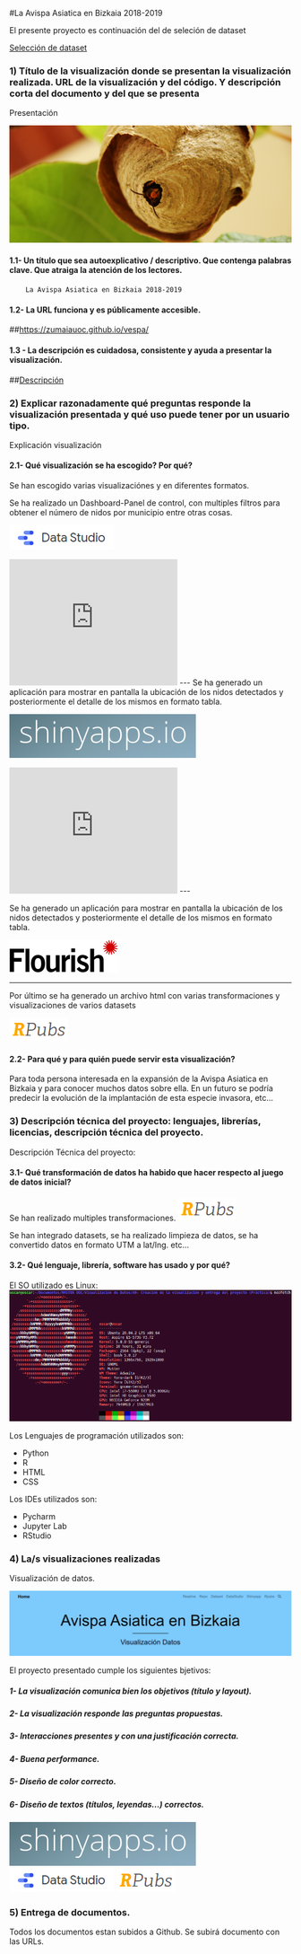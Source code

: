 #La Avispa Asiatica en Bizkaia 2018-2019


El presente proyecto es continuación del de seleción de dataset

[Selección de dataset](https://rpubs.com/zumaia/seleccion_de_datos)


### 1) Título de la visualización donde se presentan la visualización realizada. URL de la visualización y del código. Y descripción corta del documento y del que se presenta
Presentación


![](Vespa/www/banner_vespas.jpg)



#### 1.1- Un título que sea autoexplicativo / descriptivo. Que contenga palabras clave. Que atraiga la atención de los lectores.

        La Avispa Asiatica en Bizkaia 2018-2019

#### 1.2- La URL funciona y es públicamente accesible.

##https://zumaiauoc.github.io/vespa/


#### 1.3 - La descripción es cuidadosa, consistente y ayuda a presentar la visualización.

##[Descripción](https://github.com/zumaiaUOC/vespa/blob/main/index.md)

### 2) Explicar razonadamente qué preguntas responde la visualización presentada y qué uso puede tener por un usuario tipo.
Explicación visualización 

#### 2.1- Qué visualización se ha escogido? Por qué?

Se han escogido varias visualizaciónes y en diferentes formatos.


Se ha realizado un Dashboard-Panel de control, con multiples filtros para obtener el número de nidos por municipio entre otras cosas.

[![shinyapp](img/datastudio.png)](https://datastudio.google.com/u/0/reporting/05d2c7c4-58b6-448e-86f7-2829b7326f10/page/RbGNC?s=uzZi6wVBX-8)

<iframe width="300" height="225" src="https://datastudio.google.com/embed/reporting/05d2c7c4-58b6-448e-86f7-2829b7326f10/page/RbGNC" frameborder="0" style="border:0" allowfullscreen></iframe>
---
Se ha generado un aplicación para mostrar en pantalla la ubicación de los nidos detectados y posteriormente el detalle de los mismos en formato tabla.

[![shinyapp](img/shinyapp.png)](https://oscar-rojo-martin.shinyapps.io/Vespa/)

<iframe width="300" height="225" frameborder="no" src="https://oscar-rojo-martin.shinyapps.io/Vespa/"> </iframe>
---

Se ha generado un aplicación para mostrar en pantalla la ubicación de los nidos detectados y posteriormente el detalle de los mismos en formato tabla.  

[![flourish](img/flourish.png)](https://public.flourish.studio/story/883987/)  

<div class="flourish-embed" data-src="story/883987"><script src="https://public.flourish.studio/resources/embed.js"></script></div>

---
Por último se ha generado un archivo html con varias transformaciones y visualizaciones de varios datasets

[![shinyapp](img/rpubs.png)](https://rpubs.com/zumaia/vespa)

#### 2.2- Para qué y para quién puede servir esta visualización?

Para toda persona interesada en la expansión de la Avispa Asiatica en Bizkaia y para conocer muchos datos sobre ella.
En un futuro se podría predecir la evolución de la implantación de esta especie invasora, etc...

### 3) Descripción técnica del proyecto: lenguajes, librerías, licencias, descripción técnica del proyecto.
Descripción Técnica del proyecto:

#### 3.1- Qué transformación de datos ha habido que  hacer respecto al juego de datos inicial?
Se han realizado multiples transformaciones. 
[![shinyapp](img/rpubs.png)](https://rpubs.com/zumaia/vespa)

Se han integrado datasets, se ha realizado limpieza de datos, se ha convertido datos en formato UTM a lat/lng. etc...

#### 3.2- Qué lenguaje, librería, software has usado y por qué?

El SO utilizado es Linux:
![linux](img/linux.png)

Los Lenguajes de programación utilizados son:
- Python
- R
- HTML
- CSS

Los IDEs utilizados son:
- Pycharm
- Jupyter Lab
- RStudio

### 4) La/s visualizaciones realizadas
Visualización de datos.  

[![shinyapp](img/vespa.png)](https://zumaiauoc.github.io/vespa/)

El proyecto presentado cumple los siguientes bjetivos:
##### 1- La visualización comunica bien los objetivos (título y layout).
##### 2- La visualización responde las preguntas propuestas.
##### 3- Interacciones presentes y con una justificación correcta.
##### 4- Buena performance.
##### 5- Diseño de color correcto.
##### 6- Diseño de textos (títulos, leyendas...) correctos.

[![shinyapp](img/shinyapp.png)](https://oscar-rojo-martin.shinyapps.io/Vespa/)
[![shinyapp](img/datastudio.png)](https://oscar-rojo-martin.shinyapps.io/Vespa/)
[![shinyapp](img/rpubs.png)](https://rpubs.com/zumaia/vespa)

### 5) Entrega de documentos.
 
Todos los documentos estan subidos a Github. Se subirá documento con las URLs.












